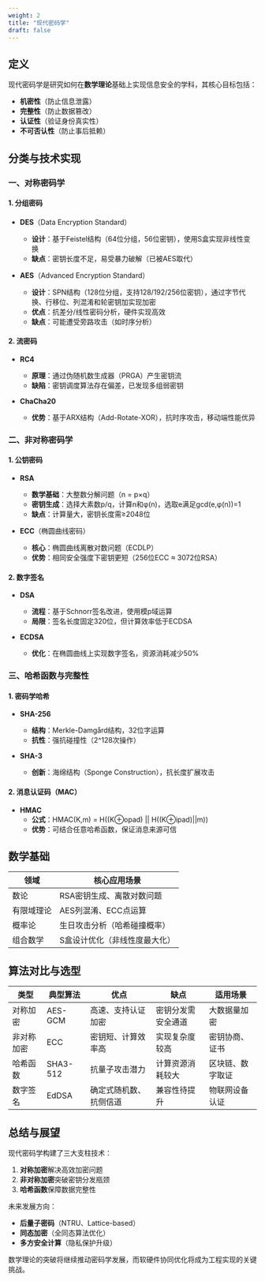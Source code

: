 ```yaml
---
weight: 2
title: "现代密码学"
draft: false
---
```


## 定义
现代密码学是研究如何在**数学理论**基础上实现信息安全的学科，其核心目标包括：
- **机密性**（防止信息泄露）
- **完整性**（防止数据篡改）
- **认证性**（验证身份真实性）
- **不可否认性**（防止事后抵赖）

## 分类与技术实现

### 一、对称密码学
#### 1. 分组密码
- **DES**（Data Encryption Standard）
  - **设计**：基于Feistel结构（64位分组，56位密钥），使用S盒实现非线性变换
  - **缺点**：密钥长度不足，易受暴力破解（已被AES取代）
  
- **AES**（Advanced Encryption Standard）
  - **设计**：SPN结构（128位分组，支持128/192/256位密钥），通过字节代换、行移位、列混淆和轮密钥加实现加密
  - **优点**：抗差分/线性密码分析，硬件实现高效
  - **缺点**：可能遭受旁路攻击（如时序分析）

#### 2. 流密码
- **RC4**
  - **原理**：通过伪随机数生成器（PRGA）产生密钥流
  - **缺陷**：密钥调度算法存在偏差，已发现多组弱密钥
  
- **ChaCha20**
  - **优势**：基于ARX结构（Add-Rotate-XOR），抗时序攻击，移动端性能优异

### 二、非对称密码学
#### 1. 公钥密码
- **RSA**
  - **数学基础**：大整数分解问题（n = p×q）
  - **密钥生成**：选择大素数p/q，计算n和φ(n)，选取e满足gcd(e,φ(n))=1
  - **缺点**：计算量大，密钥长度需≥2048位

- **ECC**（椭圆曲线密码）
  - **核心**：椭圆曲线离散对数问题（ECDLP）
  - **优势**：相同安全强度下密钥更短（256位ECC ≈ 3072位RSA）

#### 2. 数字签名
- **DSA**
  - **流程**：基于Schnorr签名改进，使用模p域运算
  - **局限**：签名长度固定320位，但计算效率低于ECDSA

- **ECDSA**
  - **优化**：在椭圆曲线上实现数字签名，资源消耗减少50%

### 三、哈希函数与完整性
#### 1. 密码学哈希
- **SHA-256**
  - **结构**：Merkle-Damgård结构，32位字运算
  - **抗性**：强抗碰撞性（2^128次操作）

- **SHA-3**
  - **创新**：海绵结构（Sponge Construction），抗长度扩展攻击

#### 2. 消息认证码（MAC）
- **HMAC**
  - **公式**：HMAC(K,m) = H((K⊕opad) || H((K⊕ipad)||m))
  - **优势**：可结合任意哈希函数，保证消息来源可信

## 数学基础

| 领域          | 核心应用场景                   |
|---------------|------------------------------|
| 数论          | RSA密钥生成、离散对数问题      |
| 有限域理论    | AES列混淆、ECC点运算          |
| 概率论        | 生日攻击分析（哈希碰撞概率）  |
| 组合数学      | S盒设计优化（非线性度最大化） |

## 算法对比与选型

| 类型         | 典型算法 | 优点                    | 缺点                  | 适用场景          |
|--------------|----------|-------------------------|-----------------------|------------------|
| 对称加密     | AES-GCM  | 高速、支持认证加密      | 密钥分发需安全通道    | 大数据量加密     |
| 非对称加密   | ECC      | 密钥短、计算效率高      | 实现复杂度较高        | 密钥协商、证书   |
| 哈希函数     | SHA3-512 | 抗量子攻击潜力          | 计算资源消耗较大      | 区块链、数字取证 |
| 数字签名     | EdDSA    | 确定式随机数、抗侧信道  | 兼容性待提升          | 物联网设备认证   |

## 总结与展望
现代密码学构建了三大支柱技术：
1. **对称加密**解决高效加密问题
2. **非对称加密**突破密钥分发瓶颈
3. **哈希函数**保障数据完整性

未来发展方向：
- **后量子密码**（NTRU、Lattice-based）
- **同态加密**（全同态算法优化）
- **多方安全计算**（隐私保护升级）

数学理论的突破将继续推动密码学发展，而软硬件协同优化将成为工程实现的关键挑战。